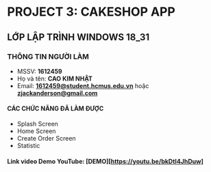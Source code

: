 # PROJECT 3: CAKESHOP APP

## LỚP LẬP TRÌNH WINDOWS 18_31

### THÔNG TIN NGƯỜI LÀM 

- MSSV: **1612459** 
- Họ và tên: **CAO KIM NHẬT**
- Email: **1612459@student.hcmus.edu.vn** hoặc **zjackanderson@gmail.com**

#### CÁC CHỨC NĂNG ĐÃ LÀM ĐƯỢC

- Splash Screen
- Home Screen
- Create Order Screen
- Statistic

#### Link video Demo YouTube: [DEMO][https://youtu.be/bkDtI4JhDuw]


